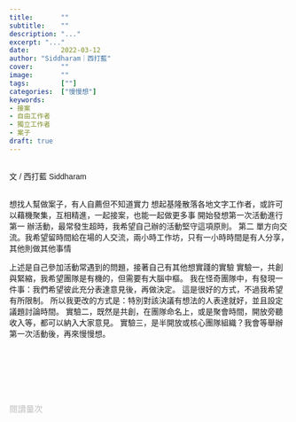```yaml
---
title:       ""
subtitle:    ""
description: "..."
excerpt: "..."
date:        2022-03-12
author: "Siddharam｜西打藍"
cover:       ""
image:       ""
tags:        [""]
categories:  ["慢慢想"]
keywords:
- 接案
- 自由工作者
- 獨立工作者
- 案子
draft: true
---
```


<article style="font-family: 'Noto Sans TC', '微軟正黑體', sans-serif; font-weight: 300;">

<br>文 / 西打藍 Siddharam<br><br>

想找人幫做案子，有人自薦但不知道實力
想起基隆散落各地文字工作者，或許可以藉機聚集，互相精進，一起接案，也能一起做更多事
開始發想第一次活動進行
第一
辦活動，最常發生超時，我希望自己辦的活動堅守這項原則。
第二
單方向交流。我希望留時間給在場的人交流，兩小時工作坊，只有一小時時間是有人分享，其他則做其他事情

上述是自己參加活動常遇到的問題，接著自己有其他想實踐的實驗
實驗一，共創與緊縮，我希望團隊是有機的，但需要有大腦中樞。
我在怪奇團隊中，有發現一件事：我們希望彼此充分表達意見後，再做決定。
這是很好的方式，不過我希望有所限制。
所以我更改的方式是：特別對該決議有想法的人表達就好，並且設定議題討論時間。
實驗二，既然是共創，在團隊命名上，或是聚會時間，開放旁聽收入等，都可以納入大家意見。
實驗三，是半開放或核心團隊組織？我會等舉辦第一次活動後，再來慢慢想。









<h3 class="article-h1-color"></h3><br>




<br><br><br>

</article>

<div style="color: #bfbfbf; font-size: 15px;" id="busuanzi_container_page_pv">
  閱讀量<span id="busuanzi_value_page_pv"></span>次
</div>

<script src="../../js/post.js"></script>




